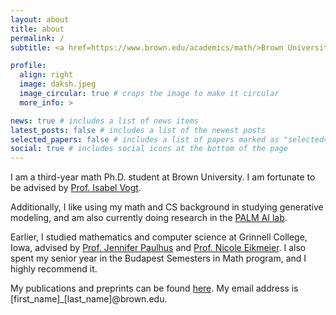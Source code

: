```yaml
---
layout: about
title: about
permalink: /
subtitle: <a href=https://www.brown.edu/academics/math/>Brown University, Mathematics</a>

profile:
  align: right
  image: daksh.jpeg
  image_circular: true # crops the image to make it circular
  more_info: >

news: true # includes a list of news items
latest_posts: false # includes a list of the newest posts
selected_papers: false # includes a list of papers marked as "selected={true}"
social: true # includes social icons at the bottom of the page
---
```


I am a third-year math Ph.D. student at Brown University. I am fortunate to be advised by [Prof. Isabel Vogt](https://www.math.brown.edu/ivogt/).

Additionally, I like using my math and CS background in studying generative modeling, and am also currently doing research in the [PALM AI lab](https://chensun.me). 

Earlier, I studied mathematics and computer science at Grinnell College, Iowa, advised by [Prof. Jennifer Paulhus](https://paulhus.math.grinnell.edu/index.html) and [Prof. Nicole Eikmeier](https://eikmeier.sites.grinnell.edu). I also spent my senior year in the Budapest Semesters in Math program, and I highly recommend it.

My publications and preprints can be found [here](https://dakshces.github.io/publications/). My email address is [first\_name]\_[last\_name]@brown.edu.
